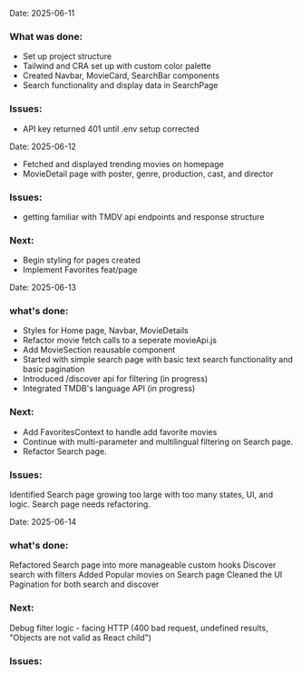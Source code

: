 Date: 2025-06-11

### What was done:

- Set up project structure
- Tailwind and CRA set up with custom color palette
- Created Navbar, MovieCard, SearchBar components
- Search functionality and display data in SearchPage

### Issues:

- API key returned 401 until .env setup corrected

Date: 2025-06-12

- Fetched and displayed trending movies on homepage
- MovieDetail page with poster, genre, production, cast, and director

### Issues:

- getting familiar with TMDV api endpoints and response structure

### Next:

- Begin styling for pages created
- Implement Favorites feat/page

Date: 2025-06-13

### what's done:

- Styles for Home page, Navbar, MovieDetails
- Refactor movie fetch calls to a seperate movieApi.js
- Add MovieSection reausable component
- Started with simple search page with basic text search functionality and basic pagination
- Introduced /discover api for filtering (in progress)
- Integrated TMDB's language API (in progress)

### Next:

- Add FavoritesContext to handle add favorite movies
- Continue with multi-parameter and multilingual filtering on Search page.
- Refactor Search page.

### Issues:

Identified Search page growing too large with too many states, UI, and logic. Search page needs refactoring.

Date: 2025-06-14

### what's done:

Refactored Search page into more manageable custom hooks
Discover search with filters
Added Popular movies on Search page
Cleaned the UI
Pagination for both search and discover

### Next:

Debug filter logic - facing HTTP (400 bad request, undefined results, "Objects are not valid as React child")

### Issues:
